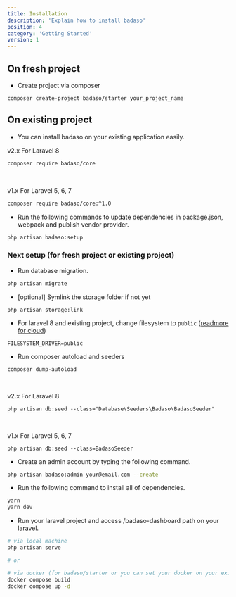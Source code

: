 ```yaml
---
title: Installation
description: 'Explain how to install badaso'
position: 4
category: 'Getting Started'
version: 1
---
```


## On fresh project

- Create project via composer 
```
composer create-project badaso/starter your_project_name
```

## On existing project

- You can install badaso on your existing application easily.

<badge>v2.x</badge> For Laravel 8

```bash
composer require badaso/core
```

<br />

<badge>v1.x</badge> For Laravel 5, 6, 7

```bash
composer require badaso/core:^1.0
```

- Run the following commands to update dependencies in package.json, webpack and publish vendor provider.

```bash
php artisan badaso:setup
```

### Next setup (for fresh project or existing project)

- Run database migration.

```bash
php artisan migrate
```

- [optional] Symlink the storage folder if not yet

```
php artisan storage:link
```

- For laravel 8 and existing project, change filesystem to `public` ([readmore for cloud](https://badaso-docs.uatech.co.id/core-concept/storage)) 

```
FILESYSTEM_DRIVER=public
```

- Run composer autoload and seeders

```
composer dump-autoload
```

<br/>

<badge>v2.x</badge> For Laravel 8
```
php artisan db:seed --class="Database\Seeders\Badaso\BadasoSeeder"
```

<br/>

<badge>v1.x</badge> For Laravel 5, 6, 7
```
php artisan db:seed --class=BadasoSeeder
```

- Create an admin account by typing the following command.

```bash
php artisan badaso:admin your@email.com --create
```

- Run the following command to install all of dependencies.

```bash
yarn
yarn dev
```

- Run your laravel project and access /badaso-dashboard path on your laravel.

```bash
# via local machine
php artisan serve

# or

# via docker (for badaso/starter or you can set your docker on your existing project)
docker compose build
docker compose up -d
```